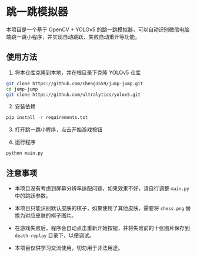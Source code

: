 # 跳一跳模拟器

本项目是一个基于 OpenCV + YOLOv5 的跳一跳模拟器，可以自动识别微信电脑端跳一跳小程序，并实现自动跳跃、失败自动重开等功能。

## 使用方法

1. 将本仓库克隆到本地，并在根目录下克隆 YOLOv5 仓库

```bash
git clone https://github.com/cheng1559/jump-jump.git
cd jump-jump
git clone https://github.com/ultralytics/yolov5.git
```

2. 安装依赖

```bash
pip install -r requirements.txt
```

3. 打开跳一跳小程序，点击开始游戏按钮

4. 运行程序

```bash
python main.py
```

## 注意事项

- 本项目没有考虑到屏幕分辨率适配问题，如果效果不好，请自行调整 `main.py` 中的跳跃参数。

- 本项目只能识别默认皮肤的棋子，如果使用了其他皮肤，需要将 `chess.png` 替换为对应皮肤的棋子图片。

- 在游戏失败后，程序会自动点击重新开始按钮，并将失败前的十张图片保存到 `death-replay` 目录下，以便调试。

- 本项目仅供学习交流使用，切勿用于非法用途。
